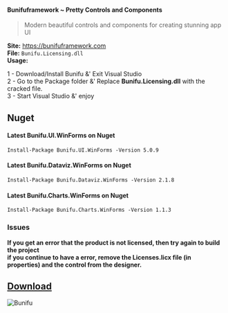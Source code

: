 #### Bunifuframework ~ Pretty Controls and Components

> Modern beautiful controls and components for creating stunning app UI

**Site:** https://bunifuframework.com  
**File:** `Bunifu.Licensing.dll`  
**Usage:**

1 - Download/Install Bunifu &' Exit Visual Studio  
2 - Go to the Package folder &' Replace **Bunifu.Licensing.dll** with the cracked file.  
3 - Start Visual Studio &' enjoy   

## Nuget

#### Latest Bunifu.UI.WinForms on Nuget
```
Install-Package Bunifu.UI.WinForms -Version 5.0.9
```

#### Latest Bunifu.Dataviz.WinForms on Nuget  
```
Install-Package Bunifu.Dataviz.WinForms -Version 2.1.8
```

#### Latest Bunifu.Charts.WinForms on Nuget  
```
Install-Package Bunifu.Charts.WinForms -Version 1.1.3
```

### Issues
**If you get an error that the product is not licensed, then try again to build the project  
if you continue to have a error, remove the Licenses.licx file (in properties) and the control from the designer.**
 
## [Download](https://github.com/cydolo/CyberReverse/releases/download/12.0/Bunifu.Licensing.rar)
![Bunifu](https://files.catbox.moe/h8gfh2.jpg) 
